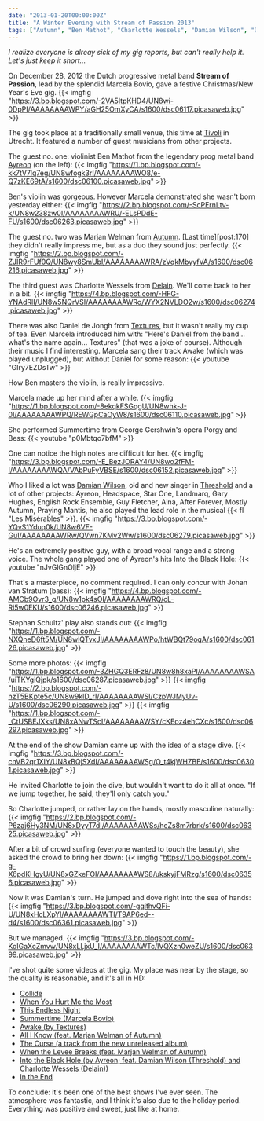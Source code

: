 ```yaml
---
date: "2013-01-20T00:00:00Z"
title: "A Winter Evening with Stream of Passion 2013"
tags: ["Autumn", "Ben Mathot", "Charlotte Wessels", "Damian Wilson", "Daniel de Jongh", "Delain", "Marcela Bovio", "Marjan Welman", "progressive metal", "Stream of Passion", "Tivoli de Helling", "Utrecht"]
---
```


*I realize everyone is alreay sick of my gig reports, but can't really help it. Let's just keep it short…*

On December 28, 2012 the Dutch progressive metal band **Stream of Passion**, lead by the splendid Marcela Bovio, gave a festive Christmas/New Year's Eve gig.
{{< imgfig "https://3.bp.blogspot.com/-2VA5ItpKHD4/UN8wi-0DpPI/AAAAAAAAWPY/aGH25OmXyCA/s1600/dsc06117.picasaweb.jpg" >}}

<!--more-->

The gig took place at a traditionally small venue, this time at [Tivoli](http://www.tivoli.nl/) in Utrecht. It featured a number of guest musicians from other projects.

The guest no. one: violinist Ben Mathot from the legendary prog metal band [Ayreon](http://www.arjenlucassen.com/content/arjens-projects/ayreon/) (on the left):
{{< imgfig "https://1.bp.blogspot.com/-kk7tV7lq7eg/UN8wfogk3rI/AAAAAAAAWO8/e-Q7zKE69tA/s1600/dsc06100.picasaweb.jpg" >}}

Ben's violin was gorgeous. However Marcela demonstrated she wasn't born yesterday either:
{{< imgfig "https://2.bp.blogspot.com/-ScPErnLtv-k/UN8w238zw0I/AAAAAAAAWRU/-ELsPDdE-FU/s1600/dsc06263.picasaweb.jpg" >}}

The guest no. two was Marjan Welman from [Autumn](http://www.autumn-band.com/). [Last time][post:170] they didn't really impress me, but as a duo they sound just perfectly.
{{< imgfig "https://2.bp.blogspot.com/-ZJIR9rFUf0Q/UN8wy8SmUbI/AAAAAAAAWRA/zVqkMbyyfVA/s1600/dsc06216.picasaweb.jpg" >}}

The third guest was Charlotte Wessels from [Delain](http://www.delain.nl/). We'll come back to her in a bit.
{{< imgfig "https://4.bp.blogspot.com/-HFG-YNAdRlI/UN8w5NQrVSI/AAAAAAAAWRo/WYX2NVLDO2w/s1600/dsc06274.picasaweb.jpg" >}}

There was also Daniel de Jongh from [Textures](http://texturesband.com/), but it wasn't really my cup of tea. Even Marcela introduced him with: "Here's Daniel from the band… what's the name again… Textures" (that was a joke of course). Although their music I find interesting. Marcela sang their track Awake (which was played unplugged), but without Daniel for some reason:
{{< youtube "GIry7EZDsTw" >}}

How Ben masters the violin, is really impressive.

Marcela made up her mind after a while.
{{< imgfig "https://1.bp.blogspot.com/-8ekqkFSGqgU/UN8whk-J-0I/AAAAAAAAWPQ/REWGpCaOyW8/s1600/dsc06110.picasaweb.jpg" >}}

She performed Summertime from George Gershwin's opera Porgy and Bess:
{{< youtube "p0Mbtqo7bfM" >}}

One can notice the high notes are difficult for her.
{{< imgfig "https://3.bp.blogspot.com/-E_BezJORAY4/UN8wo2fFM-I/AAAAAAAAWQA/VAbPuFyVBSE/s1600/dsc06152.picasaweb.jpg" >}}

Who I liked a lot was [Damian Wilson](http://www.damian-wilson.net/), old and new singer in [Threshold](http://www.thresh.net/) and a lot of other projects: Ayreon, Headspace, Star One, Landmarq, Gary Hughes, English Rock Ensemble, Guy Fletcher, Aina, After Forever, Mostly Autumn, Praying Mantis, he also played the lead role in the musical {{< fl "Les Misérables" >}}.
{{< imgfig "https://3.bp.blogspot.com/-YQvS1Yduq0k/UN8w6VF-GuI/AAAAAAAAWRw/QVwn7KMv2Ww/s1600/dsc06279.picasaweb.jpg" >}}

He's an extremely positive guy, with a broad vocal range and a strong voice. The whole gang played one of Ayreon's hits Into the Black Hole:
{{< youtube "nJvGlGnOljE" >}}

That's a masterpiece, no comment required. I can only concur with Johan van Stratum (bass):
{{< imgfig "https://4.bp.blogspot.com/-AMCb9Ovr3_g/UN8w1pk4sOI/AAAAAAAAWRQ/cL-Ri5w0EKU/s1600/dsc06246.picasaweb.jpg" >}}

Stephan Schultz' play also stands out:
{{< imgfig "https://1.bp.blogspot.com/-NXQneD6ft5M/UN8wlQTvxJI/AAAAAAAAWPo/htWBQt79oqA/s1600/dsc06126.picasaweb.jpg" >}}

Some more photos:
{{< imgfig "https://1.bp.blogspot.com/-3ZHGQ3ERFz8/UN8w8h8xaPI/AAAAAAAAWSA/uiTKYgiQjpk/s1600/dsc06287.picasaweb.jpg" >}}
{{< imgfig "https://2.bp.blogspot.com/-nzT5BKpte5c/UN8w9klD_rI/AAAAAAAAWSI/CzpWJMyUv-U/s1600/dsc06290.picasaweb.jpg" >}}
{{< imgfig "https://1.bp.blogspot.com/-_CtUSBEJXks/UN8xANwTScI/AAAAAAAAWSY/cKEoz4ehCXc/s1600/dsc06297.picasaweb.jpg" >}}

At the end of the show Damian came up with the idea of a stage dive.
{{< imgfig "https://3.bp.blogspot.com/-cnVB2qr1XIY/UN8xBQjSXdI/AAAAAAAAWSg/O_t4kjWHZBE/s1600/dsc06301.picasaweb.jpg" >}}

He invited Charlotte to join the dive, but wouldn't want to do it all at once. "If we jump together, he said, they'll only catch you."

So Charlotte jumped, or rather lay on the hands, mostly masculine naturally:
{{< imgfig "https://2.bp.blogspot.com/-P6zaj6Hy3NM/UN8xDyyT7dI/AAAAAAAAWSs/hcZs8m7rbrk/s1600/dsc06325.picasaweb.jpg" >}}

After a bit of crowd surfing (everyone wanted to touch the beauty), she asked the crowd to bring her down:
{{< imgfig "https://1.bp.blogspot.com/-g-X6pdKHgyU/UN8xGZkeFOI/AAAAAAAAWS8/ukskyjFMRzg/s1600/dsc06356.picasaweb.jpg" >}}

Now it was Damian's turn. He jumped and dove right into the sea of hands:
{{< imgfig "https://3.bp.blogspot.com/-gqithvQFi-U/UN8xHcLXpYI/AAAAAAAAWTI/T9AP6ed--d4/s1600/dsc06361.picasaweb.jpg" >}}

But we managed.
{{< imgfig "https://3.bp.blogspot.com/-KoIGaXcZmvw/UN8xLLjxU_I/AAAAAAAAWTc/lVQXzn0weZU/s1600/dsc06399.picasaweb.jpg" >}}

I've shot quite some videos at the gig. My place was near by the stage, so the quality is reasonable, and it's all in HD:

* [Collide](http://www.youtube.com/watch?v=UJk2WVThz50)
* [When You Hurt Me the Most](http://www.youtube.com/watch?v=X3AKSVeD6Z8)
* [This Endless Night](http://www.youtube.com/watch?v=Sabiq52rxG8)
* [Summertime (Marcela Bovio)](http://www.youtube.com/watch?v=p0Mbtqo7bfM)
* [Awake (by Textures)](http://www.youtube.com/watch?v=GIry7EZDsTw)
* [All I Know (feat. Marjan Welman of Autumn)](http://www.youtube.com/watch?v=-vrW7gtPVn0)
* [The Curse (a track from the new unreleased album)](http://www.youtube.com/watch?v=ZRGslfSHGNs)
* [When the Levee Breaks (feat. Marjan Welman of Autumn)](http://www.youtube.com/watch?v=aNsjmwjiYY0)
* [Into the Black Hole (by Ayreon; feat. Damian Wilson (Threshold) and Charlotte Wessels (Delain))](http://www.youtube.com/watch?v=nJvGlGnOljE)
* [In the End](http://www.youtube.com/watch?v=chW8Bo9pJjw)

To conclude: it's been one of the best shows I've ever seen. The atmosphere was fantastic, and I think it's also due to the holiday period. Everything was positive and sweet, just like at home.
